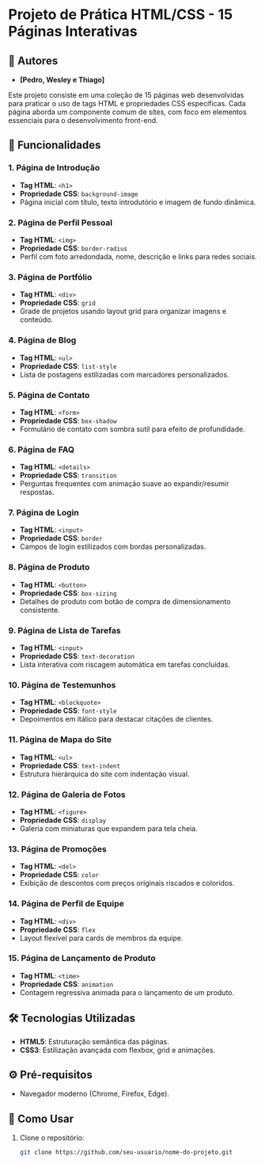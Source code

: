 # Projeto de Prática HTML/CSS - 15 Páginas Interativas

## 👥 Autores
- **[Pedro, Wesley e Thiago]**

Este projeto consiste em uma coleção de 15 páginas web desenvolvidas para praticar o uso de tags HTML e propriedades CSS específicas. Cada página aborda um componente comum de sites, com foco em elementos essenciais para o desenvolvimento front-end.

## 📑 Funcionalidades

### 1. **Página de Introdução**
- **Tag HTML**: `<h1>`
- **Propriedade CSS**: `background-image`
- Página inicial com título, texto introdutório e imagem de fundo dinâmica.

### 2. **Página de Perfil Pessoal**
- **Tag HTML**: `<img>`
- **Propriedade CSS**: `border-radius`
- Perfil com foto arredondada, nome, descrição e links para redes sociais.

### 3. **Página de Portfólio**
- **Tag HTML**: `<div>`
- **Propriedade CSS**: `grid`
- Grade de projetos usando layout grid para organizar imagens e conteúdo.

### 4. **Página de Blog**
- **Tag HTML**: `<ul>`
- **Propriedade CSS**: `list-style`
- Lista de postagens estilizadas com marcadores personalizados.

### 5. **Página de Contato**
- **Tag HTML**: `<form>`
- **Propriedade CSS**: `box-shadow`
- Formulário de contato com sombra sutil para efeito de profundidade.

### 6. **Página de FAQ**
- **Tag HTML**: `<details>`
- **Propriedade CSS**: `transition`
- Perguntas frequentes com animação suave ao expandir/resumir respostas.

### 7. **Página de Login**
- **Tag HTML**: `<input>`
- **Propriedade CSS**: `border`
- Campos de login estilizados com bordas personalizadas.

### 8. **Página de Produto**
- **Tag HTML**: `<button>`
- **Propriedade CSS**: `box-sizing`
- Detalhes de produto com botão de compra de dimensionamento consistente.

### 9. **Página de Lista de Tarefas**
- **Tag HTML**: `<input>`
- **Propriedade CSS**: `text-decoration`
- Lista interativa com riscagem automática em tarefas concluídas.

### 10. **Página de Testemunhos**
- **Tag HTML**: `<blockquote>`
- **Propriedade CSS**: `font-style`
- Depoimentos em itálico para destacar citações de clientes.

### 11. **Página de Mapa do Site**
- **Tag HTML**: `<ul>`
- **Propriedade CSS**: `text-indent`
- Estrutura hierárquica do site com indentação visual.

### 12. **Página de Galeria de Fotos**
- **Tag HTML**: `<figure>`
- **Propriedade CSS**: `display`
- Galeria com miniaturas que expandem para tela cheia.

### 13. **Página de Promoções**
- **Tag HTML**: `<del>`
- **Propriedade CSS**: `color`
- Exibição de descontos com preços originais riscados e coloridos.

### 14. **Página de Perfil de Equipe**
- **Tag HTML**: `<div>`
- **Propriedade CSS**: `flex`
- Layout flexível para cards de membros da equipe.

### 15. **Página de Lançamento de Produto**
- **Tag HTML**: `<time>`
- **Propriedade CSS**: `animation`
- Contagem regressiva animada para o lançamento de um produto.

## 🛠 Tecnologias Utilizadas
- **HTML5**: Estruturação semântica das páginas.
- **CSS3**: Estilização avançada com flexbox, grid e animações.

## ⚙️ Pré-requisitos
- Navegador moderno (Chrome, Firefox, Edge).

## 🚀 Como Usar
1. Clone o repositório:
   ```bash
   git clone https://github.com/seu-usuario/nome-do-projeto.git
